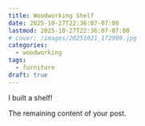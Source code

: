 ```yaml
---
title: Woodworking Shelf
date: 2025-10-27T22:36:07-07:00
lastmod: 2025-10-27T22:36:07-07:00
# cover: /images/20251021_172909.jpg
categories:
  - woodworking
tags:
  - furniture
draft: true
---
```


I built a shelf!

<!--more-->

The remaining content of your post.
